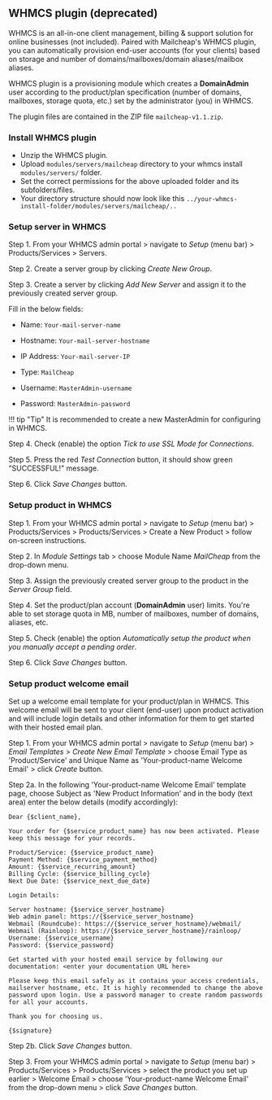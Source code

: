 ## WHMCS plugin (deprecated)

WHMCS is an all-in-one client management, billing & support solution for online businesses (not included). Paired with Mailcheap's WHMCS plugin, you can automatically provision end-user accounts (for your clients) based on storage and number of domains/mailboxes/domain aliases/mailbox aliases.

WHMCS plugin is a provisioning module which creates a **DomainAdmin** user according to the product/plan specification (number of domains, mailboxes, storage quota, etc.) set by the administrator (you) in WHMCS.

The plugin files are contained in the ZIP file `mailcheap-v1.1.zip`.

### Install WHMCS plugin

- Unzip the WHMCS plugin.
- Upload `modules/servers/mailcheap` directory to your whmcs install `modules/servers/` folder.
- Set the correct permissions for the above uploaded folder and its subfolders/files.
- Your directory structure should now look like this `../your-whmcs-install-folder/modules/servers/mailcheap/..`

### Setup server in WHMCS

Step 1. From your WHMCS admin portal > navigate to _Setup_ (menu bar) > Products/Services > Servers.

Step 2. Create a server group by clicking _Create New Group_.

Step 3. Create a server by clicking _Add New Server_ and assign it to the previously created server group.

Fill in the below fields:

- Name: `Your-mail-server-name`
- Hostname: `Your-mail-server-hostname`
- IP Address: `Your-mail-server-IP`

- Type: `MailCheap`
- Username: `MasterAdmin-username`
- Password: `MasterAdmin-password`

!!! tip "Tip"
    It is recommended to create a new MasterAdmin for configuring in WHMCS.

Step 4. Check (enable) the option _Tick to use SSL Mode for Connections_.

Step 5. Press the red _Test Connection_ button, it should show green "SUCCESSFUL!" message.

Step 6. Click _Save Changes_ button.

### Setup product in WHMCS

Step 1. From your WHMCS admin portal > navigate to _Setup_ (menu bar) > Products/Services > Products/Services > Create a New Product > follow on-screen instructions.

Step 2. In _Module Settings_ tab > choose Module Name _MailCheap_ from the drop-down menu.

Step 3. Assign the previously created server group to the product in the _Server Group_ field.

Step 4. Set the product/plan account (**DomainAdmin** user) limits. You're able to set storage quota in MB, number of mailboxes, number of domains, aliases, etc.

Step 5. Check (enable) the option _Automatically setup the product when you manually accept a pending order_.

Step 6. Click _Save Changes_ button.

### Setup product welcome email

Set up a welcome email template for your product/plan in WHMCS. This welcome email will be sent to your client (end-user) upon product activation and will include login details and other information for them to get started with their hosted email plan.

Step 1. From your WHMCS admin portal > navigate to _Setup_ (menu bar) > _Email Templates_ > _Create New Email Template_ > choose Email Type as 'Product/Service' and Unique Name as 'Your-product-name Welcome Email' > click _Create_ button.

Step 2a. In the following 'Your-product-name Welcome Email' template page, choose Subject as 'New Product Information' and in the body (text area) enter the below details (modify accordingly):

```
Dear {$client_name},

Your order for {$service_product_name} has now been activated. Please keep this message for your records.

Product/Service: {$service_product_name}
Payment Method: {$service_payment_method}
Amount: {$service_recurring_amount}
Billing Cycle: {$service_billing_cycle}
Next Due Date: {$service_next_due_date}

Login Details:

Server hostname: {$service_server_hostname}
Web admin panel: https://{$service_server_hostname}
Webmail (Roundcube): https://{$service_server_hostname}/webmail/
Webmail (Rainloop): https://{$service_server_hostname}/rainloop/
Username: {$service_username}
Password: {$service_password}

Get started with your hosted email service by following our documentation: <enter your documentation URL here>

Please keep this email safely as it contains your access credentials, mailserver hostname, etc. It is highly recommended to change the above password upon login. Use a password manager to create random passwords for all your accounts.

Thank you for choosing us.

{$signature}
```

Step 2b. Click _Save Changes_ button.

Step 3. From your WHMCS admin portal > navigate to _Setup_ (menu bar) > Products/Services > Products/Services > select the product you set up earlier > Welcome Email > choose 'Your-product-name Welcome Email' from the drop-down menu > click _Save Changes_ button.
